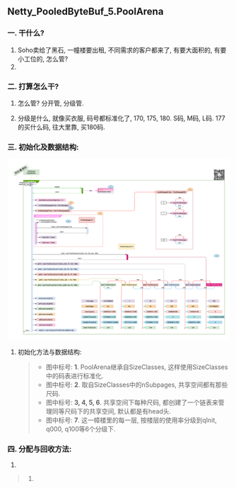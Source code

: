 ## Netty_PooledByteBuf_5.PoolArena

### 一. 干什么?

1. Soho卖给了黑石, 一幢楼要出租, 不同需求的客户都来了, 有要大面积的, 有要小工位的, 怎么管?
2. 



### 二. 打算怎么干? 

1. 怎么管? 分开管, 分级管. 

2. 分级是什么, 就像买衣服, 码号都标准化了, 170, 175, 180. S码, M码, L码.  177的买什么码, 往大里靠, 买180码.

   


### 三. 初始化及数据结构:

![PoolArena Structure](./images/3.PooledByteBufAllocator/2.DataStructure-4.PoolArena.png)

1. 初始化方法与数据结构: 

   > - 图中标号: **1**. PoolArena继承自SizeClasses, 这样使用SizeClasses中的码表进行标准化.
   > - 图中标号: **2**. 取自SizeClasses中的nSubpages, 共享空间都有那些尺码.
   > - 图中标号: **3, 4, 5, 6**. 共享空间下每种尺码, 都创建了一个链表来管理同等尺码下的共享空间, 默认都是有head头.
   > - 图中标号: **7**. 这一幛楼里的每一层, 按楼层的使用率分级到qInit, q000, q100等6个分级下.

### 四. 分配与回收方法:

1. 



> 1. 